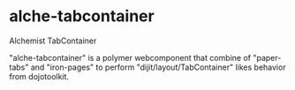 # alche-tabcontainer
Alchemist TabContainer

"alche-tabcontainer" is a polymer webcomponent that combine of "paper-tabs" and "iron-pages" to perform 
"dijit/layout/TabContainer" likes behavior from dojotoolkit.
